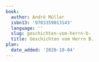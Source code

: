```yaml
---
book:
  author: André Müller
  isbn13: '9783359013143'
  language: ''
  slug: geschichten-vom-herrn-b-
  title: Geschichten vom Herrn B.
plan:
  date_added: '2020-10-04'
---
```


